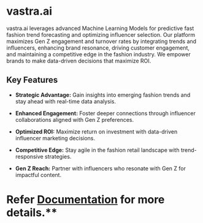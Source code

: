# vastra.ai

vastra.ai leverages advanced Machine Learning Models for predictive fast fashion trend forecasting and optimizing influencer selection. Our platform maximizes Gen Z engagement and turnover rates by integrating trends and influencers, enhancing brand resonance, driving customer engagement, and maintaining a competitive edge in the fashion industry. We empower brands to make data-driven decisions that maximize ROI.

## Key Features

- **Strategic Advantage:** Gain insights into emerging fashion trends and stay ahead with real-time data analysis.
  
- **Enhanced Engagement:** Foster deeper connections through influencer collaborations aligned with Gen Z preferences.

- **Optimized ROI:** Maximize return on investment with data-driven influencer marketing decisions.

- **Competitive Edge:** Stay agile in the fashion retail landscape with trend-responsive strategies.

- **Gen Z Reach:** Partner with influencers who resonate with Gen Z for impactful content.


# Refer [Documentation](https://github.com/12amogha/vastra.ai/blob/main/Documentation.md) for more details.**
